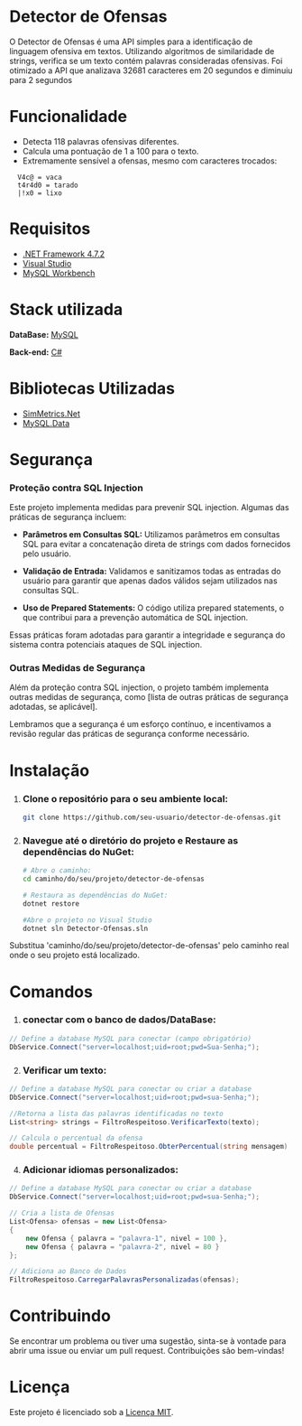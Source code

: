 # Detector de Ofensas

O Detector de Ofensas é uma API simples para a identificação de linguagem ofensiva em textos. Utilizando algoritmos de similaridade de strings, verifica se um texto contém palavras consideradas ofensivas.
Foi otimizado a API que analizava 32681 caracteres em 20 segundos e diminuiu para 2 segundos

# Funcionalidade

- Detecta 118 palavras ofensivas diferentes.
- Calcula uma pontuação de 1 a 100 para o texto.
- Extremamente sensível a ofensas, mesmo com caracteres trocados:
```
  V4c@ = vaca
  t4r4d0 = tarado
  |!x0 = lixo
```

# Requisitos

- [.NET Framework 4.7.2](https://dotnet.microsoft.com/pt-br/download/dotnet-framework/net472)
- [Visual Studio](https://visualstudio.microsoft.com/pt-br/)
- [MySQL Workbench](https://dev.mysql.com/downloads/)

# Stack utilizada

**DataBase:** [MySQL](https://www.mysql.com/)

**Back-end:** [C#](https://dotnet.microsoft.com/pt-br/languages/csharp)

# Bibliotecas Utilizadas
- [SimMetrics.Net](https://www.nuget.org/packages/SimMetrics.Net) 
- [MySQL.Data](https://www.nuget.org/packages/MySql.Data/)

# Segurança

### Proteção contra SQL Injection

Este projeto implementa medidas para prevenir SQL injection. Algumas das práticas de segurança incluem:

- **Parâmetros em Consultas SQL:** Utilizamos parâmetros em consultas SQL para evitar a concatenação direta de strings com dados fornecidos pelo usuário.

- **Validação de Entrada:** Validamos e sanitizamos todas as entradas do usuário para garantir que apenas dados válidos sejam utilizados nas consultas SQL.

- **Uso de Prepared Statements:** O código utiliza prepared statements, o que contribui para a prevenção automática de SQL injection.

Essas práticas foram adotadas para garantir a integridade e segurança do sistema contra potenciais ataques de SQL injection.

### Outras Medidas de Segurança

Além da proteção contra SQL injection, o projeto também implementa outras medidas de segurança, como [lista de outras práticas de segurança adotadas, se aplicável].

Lembramos que a segurança é um esforço contínuo, e incentivamos a revisão regular das práticas de segurança conforme necessário.

# Instalação

1. ### Clone o repositório para o seu ambiente local:

   ```bash
   git clone https://github.com/seu-usuario/detector-de-ofensas.git

2. ### Navegue até o diretório do projeto e Restaure as dependências do NuGet:
   ```bash
   # Abre o caminho:
   cd caminho/do/seu/projeto/detector-de-ofensas

   # Restaura as dependências do NuGet:
   dotnet restore

   #Abre o projeto no Visual Studio
   dotnet sln Detector-Ofensas.sln
   ```
  Substitua 'caminho/do/seu/projeto/detector-de-ofensas' pelo caminho real onde o seu projeto está localizado.

# Comandos

  1. ### conectar com o banco de dados/DataBase:
```csharp
// Define a database MySQL para conectar (campo obrigatório)
DbService.Connect("server=localhost;uid=root;pwd=Sua-Senha;");
```

  2. ### Verificar um texto:
```csharp
// Define a database MySQL para conectar ou criar a database
DbService.Connect("server=localhost;uid=root;pwd=sua-Senha;");

//Retorna a lista das palavras identificadas no texto
List<string> strings = FiltroRespeitoso.VerificarTexto(texto);

// Calcula o percentual da ofensa
double percentual = FiltroRespeitoso.ObterPercentual(string mensagem)
```

  4. ### Adicionar idiomas personalizados:

```csharp
// Define a database MySQL para conectar ou criar a database
DbService.Connect("server=localhost;uid=root;pwd=sua-Senha;");

// Cria a lista de Ofensas 
List<Ofensa> ofensas = new List<Ofensa> 
{
    new Ofensa { palavra = "palavra-1", nivel = 100 },
    new Ofensa { palavra = "palavra-2", nivel = 80 }
};

// Adiciona ao Banco de Dados
FiltroRespeitoso.CarregarPalavrasPersonalizadas(ofensas);
```

# Contribuindo

Se encontrar um problema ou tiver uma sugestão, sinta-se à vontade para abrir uma issue ou enviar um pull request. Contribuições são bem-vindas!

# Licença

Este projeto é licenciado sob a [Licença MIT](LICENSE).
